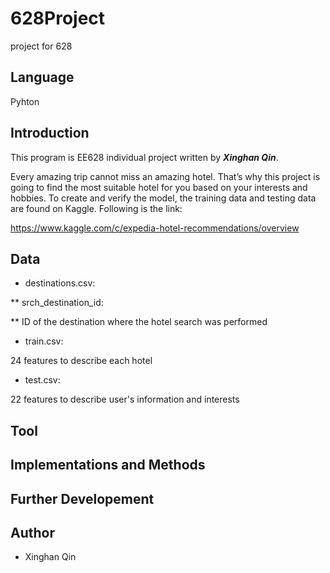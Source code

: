 # 628Project
project for 628

## Language

Pyhton

## Introduction

This program is EE628 individual project written by _**Xinghan Qin**_.

Every amazing trip cannot miss an amazing hotel. That’s why this project is going to find the most suitable hotel for you based on your interests and hobbies. To create and verify the model, the training data and testing data are found on Kaggle. Following is the link:

https://www.kaggle.com/c/expedia-hotel-recommendations/overview

##

## Data

* destinations.csv:

** srch_destination_id: 

** ID of the destination where the hotel search was performed

* train.csv:

24 features to describe each hotel

* test.csv:

22 features to describe user's information and interests


## Tool

##

## Implementations and Methods

##

## Further Developement

## Author

* Xinghan Qin

##
